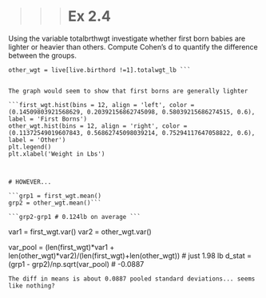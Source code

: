 >>> # Ex 2.4


Using the variable totalbrthwgt
investigate whether first born babies are lighter or heavier than others. 
Compute Cohen’s d to quantify the difference between the groups.


``` first_wgt = live[live.birthord ==1].totalwgt_lb
other_wgt = live[live.birthord !=1].totalwgt_lb ```


The graph would seem to show that first borns are generally lighter

```first_wgt.hist(bins = 12, align = 'left', color = (0.14509803921568629, 0.20392156862745098, 0.58039215686274515, 0.6), label = 'First Borns')
other_wgt.hist(bins = 12, align = 'right', color = (0.11372549019607843, 0.56862745098039214, 0.75294117647058822, 0.6), label = 'Other')
plt.legend()
plt.xlabel('Weight in Lbs')



# HOWEVER...

```grp1 = first_wgt.mean()
grp2 = other_wgt.mean()```

```grp2-grp1 # 0.124lb on average ```
```
var1 = first_wgt.var()
var2 = other_wgt.var()

var_pool = (len(first_wgt)*var1 + len(other_wgt)*var2)/(len(first_wgt)+len(other_wgt)) # just 1.98 lb
d_stat = (grp1 - grp2)/np.sqrt(var_pool) # -0.0887
```
The diff in means is about 0.0887 pooled standard deviations... seems like nothing?

